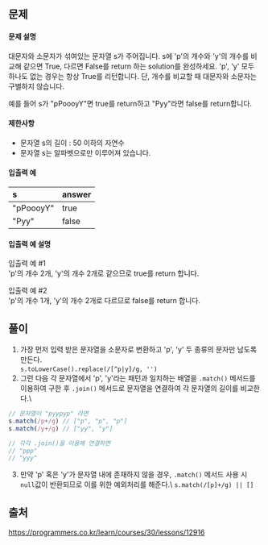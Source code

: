## 문제
#### 문제 설명
대문자와 소문자가 섞여있는 문자열 s가 주어집니다. s에 'p'의 개수와 'y'의 개수를 비교해 같으면 True, 다르면 False를 return 하는 solution를 완성하세요. 'p', 'y' 모두 하나도 없는 경우는 항상 True를 리턴합니다. 단, 개수를 비교할 때 대문자와 소문자는 구별하지 않습니다.

예를 들어 s가 "pPoooyY"면 true를 return하고 "Pyy"라면 false를 return합니다.

#### 제한사항
- 문자열 s의 길이 : 50 이하의 자연수
- 문자열 s는 알파벳으로만 이루어져 있습니다.

#### 입출력 예
|s|answer|
|:-|:-|
|"pPoooyY"|true|
|"Pyy"|false|

#### 입출력 예 설명
입출력 예 #1<br>
'p'의 개수 2개, 'y'의 개수 2개로 같으므로 true를 return 합니다.

입출력 예 #2<br>
'p'의 개수 1개, 'y'의 개수 2개로 다르므로 false를 return 합니다.

## 풀이
1. 가장 먼저 입력 받은 문자열을 소문자로 변환하고 'p', 'y' 두 종류의 문자만 남도록 만든다.<br>
`s.toLowerCase().replace(/[^p|y]/g, '')`
2. 그런 다음 각 문자열에서 'p', 'y'라는 패턴과 일치하는 배열을 `.match()` 메서드를 이용하여 구한 후 `.join()` 메서드로 문자열을 연결하여 각 문자열의 길이를 비교한다.\\
``` js
// 문자열이 "pyypyp" 라면
s.match(/p+/g) // ["p", "p", "p"]
s.match(/y+/g) // ["yy", "y"]

// 각각 .join()을 이용해 연결하면
// "ppp"
// "yyy"
```
3. 만약 'p' 혹은 'y'가 문자열 내에 존재하지 않을 경우, `.match()` 메서드 사용 시 `null`값이 반환되므로 이를 위한 예외처리를 해준다.\\
`s.match(/[p]+/g) || []`

## 출처
https://programmers.co.kr/learn/courses/30/lessons/12916
